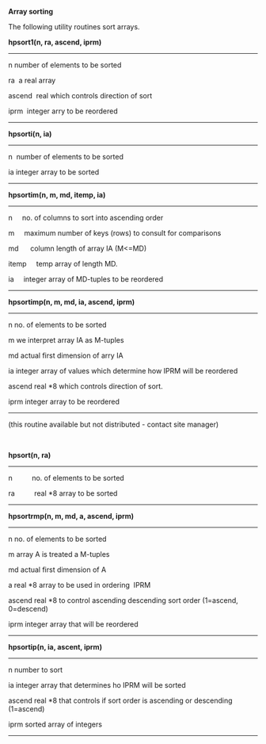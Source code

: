 **Array sorting**



 The following utility routines sort arrays.



 **hpsort1(n, ra, ascend, iprm)**



   --------- ---------------------------------------

   n         number of elements to be sorted

   ra        a real array

   ascend    real which controls direction of sort

   iprm      integer arry to be reordered

   --------- ---------------------------------------



 **hpsorti(n, ia)**



   ---- ---------------------------------

   n    number of elements to be sorted

   ia   integer array to be sorted

   ---- ---------------------------------



 **hpsortim(n, m, md, itemp, ia)**



   ------- --------------------------------------------------------------

   n           no. of columns to sort into ascending order

   m           maximum number of keys (rows) to consult for comparisons

   md          column length of array IA (M&lt;=MD)

   itemp       temp array of length MD.

   ia          integer array of MD-tuples to be reordered

   ------- --------------------------------------------------------------



 **hpsortimp(n, m, md, ia, ascend, iprm)**



   -------- --------------------------------------------------------------------

   n        no. of elements to be sorted

   m        we interpret array IA as M-tuples

   md       actual first dimension of arry IA

   ia       integer array of values which determine how IPRM will be reordered

   ascend   real
*8 which controls direction of sort.

   iprm     integer array to be reordered

   -------- --------------------------------------------------------------------



 (this routine available but not distributed - contact site manager)


  



 **hpsort(n, ra)**



   ---- ---------------------------------------

   n             no. of elements to be sorted

   ra            real
*8 array to be sorted

   ---- ---------------------------------------



 **hpsortrmp(n, m, md, a, ascend, iprm)**



   -------- -------------------------------------------------------------------------

   n        no. of elements to be sorted

   m        array A is treated a M-tuples

   md       actual first dimension of A

   a        real
*8 array to be used in ordering  IPRM

   ascend   real
*8 to control ascending descending sort order (1=ascend, 0=descend)

   iprm     integer array that will be reordered

   -------- -------------------------------------------------------------------------



 **hpsortip(n, ia, ascent, iprm)**



   -------- ---------------------------------------------------------------------------

   n        number to sort

   ia       integer array that determines ho IPRM will be sorted

   ascend   real
*8 that controls if sort order is ascending or descending (1=ascend)

   iprm     sorted array of integers 

   -------- ---------------------------------------------------------------------------


